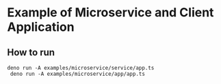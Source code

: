 # Example of Microservice and Client Application

## How to run

```
deno run -A examples/microservice/service/app.ts
 deno run -A examples/microservice/app/app.ts
```
